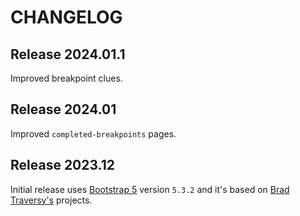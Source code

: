 # CHANGELOG

## Release 2024.01.1

Improved breakpoint clues.

## Release 2024.01

Improved `completed-breakpoints` pages.

## Release 2023.12

Initial release uses [Bootstrap 5](https://getbootstrap.com/) version `5.3.2` and it's based on [Brad Traversy's](https://github.com/bradtraversy) projects.
